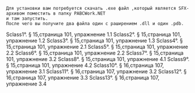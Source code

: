 ```
Для установки вам потребуется скачать .exe файл ,который является SFX-архивом поместить в папку PABCWork.NET 
и там запустить. 
После чего вы получите два файла один с раширением .dll и один .pdb.
```

Sclass1°. § 15,страница 101, упражнение 1.1
Sclass2°. § 15,страница 101, упражнение 1.2
Sclass3°. § 15,страница 101, упражнение 1.3
Sclass4°. § 15,страница 101, упражнение 2.1 
Sclass5°. § 15,страница 101, упражнение 2.2
Sclass6°. § 15,страница 101, упражнение 2.2
Sclass7°. § 15,страница 101, упражнение 3.2
Sclass8°. § 15,страница 101, упражнение 4.1
Sclass9°. § 15,страница 101, упражнение 4.2
Sclass10°. § 16,страница 107, упражнение 3.1
Sclass11°. § 16,страница 107, упражнение 3.2
Sclass12°. § 16,страница 107, упражнение 3.3
Sclass13°. § 16,страница 107, упражнение 3.4
